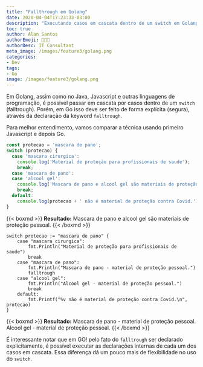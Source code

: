 ```yaml
---
title: "Fallthrough em Golang"
date: 2020-04-04T17:23:33-03:00
description: "Executando casos em cascata dentro de um switch em Golang"
toc: true
author: Alan Santos
authorEmoji: 👨🏻‍💻
authorDesc: IT Consultant
meta_image: /images/feature3/golang.png
categories:
- Dev
tags:
- Go
image: /images/feature3/golang.png
---
```


Em Golang, assim como no Java, Javascript e outras linguagens de programação, é possivel passar em cascata por casos dentro de um  `switch` (falltrough). Porém, em Go isso deve ser feito de forma explícita (segura), através da declaração da keyword `falltrough`.

Para melhor entendimento, vamos comparar a técnica usando primeiro Javascript e depois Go.

```Javascript
const protecao = 'mascara de pano';
switch (protecao) {
  case 'mascara cirurgica':
    console.log('Material de proteção para profissionais de saude');
    break;
  case 'mascara de pano':
  case 'alcool gel':
    console.log('Mascara de pano e alcool gel são materiais de proteção pessoal.');
    break;
  default:
    console.log(protecao + ' não é material de proteção contra Covid.');
}
```

{{< boxmd >}}
**Resultado:**
Mascara de pano e alcool gel são materiais de proteção pessoal.
{{< /boxmd >}}


```golang
switch protecao := "mascara de pano" {
    case "mascara cirurgica":
        fmt.Println("Material de proteção para profissionais de saude")
        break
    case "mascara de pano":
        fmt.Println("Mascara de pano - material de proteção pessoal.")
        falltrough
    case "alcool gel":
        fmt.Println("Alcool gel - material de proteção pessoal.")
        break
    default:
        fmt.Printf("%v não é material de proteção contra Covid.\n", protecao)
}
```

{{< boxmd >}}
**Resultado:**
Mascara de pano - material de proteção pessoal.
Alcool gel - material de proteção pessoal.
{{< /boxmd >}}

É interessante notar que em GO! pelo fato do `falltrough` ser declarado explicitamente, é possível executar as declarações internas de cada um dos casos em cascata. Essa diferença dá um pouco mais de flexibilidade no uso do `switch`.
